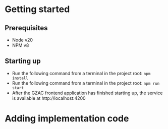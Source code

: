 # Getting started
## Prerequisites
- Node v20
- NPM v8

## Starting up
- Run the following command from a terminal in the project root: ```npm install```
- Run the following command from a terminal in the project root: ```npm run start```
- After the GZAC frontend application has finished starting up, the service is available at http://localhost:4200

# Adding implementation code
